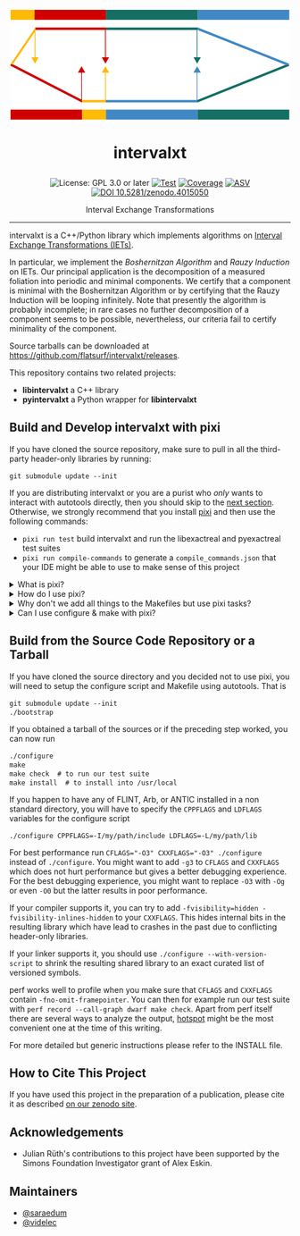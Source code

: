 <p align="center">
    <img alt="logo" src="https://github.com/flatsurf/intervalxt/raw/master/logo.svg?sanitize=true" width="500px">
</p>

<h1><p align="center">intervalxt</p></h1>

<p align="center">
  <img src="https://img.shields.io/badge/License-GPL_3.0_or_later-blue.svg" alt="License: GPL 3.0 or later">
  <a href="https://github.com/flatsurf/intervalxt/actions/workflows/test.yml"><img src="https://github.com/flatsurf/intervalxt/actions/workflows/test.yml/badge.svg" alt="Test"></a>
  <a href="https://codecov.io/gh/flatsurf/intervalxt"><img src="https://codecov.io/gh/flatsurf/intervalxt/branch/master/graph/badge.svg" alt="Coverage"></a>
  <a href="https://flatsurf.github.io/intervalxt/asv"><img src="https://img.shields.io/badge/benchmarked%20by-asv-blue.svg?style=flat" alt="ASV"></a>
  <a href="https://doi.org/10.5281/zenodo.4015050"><img src="https://zenodo.org/badge/DOI/10.5281/zenodo.5166953.svg" alt="DOI 10.5281/zenodo.4015050"></a>
</p>

<p align="center">Interval Exchange Transformations</p>
<hr>

intervalxt is a C++/Python library which implements algorithms on [Interval Exchange Transformations (IETs)](https://en.wikipedia.org/wiki/Interval_exchange_transformation).

In particular, we implement the *Boshernitzan Algorithm* and *Rauzy Induction*
on IETs. Our principal application is the decomposition of a measured foliation
into periodic and minimal components. We certify that a component is minimal
with the Boshernitzan Algorithm or by certifying that the Rauzy Induction will
be looping infinitely. Note that presently the algorithm is probably
incomplete; in rare cases no further decomposition of a component seems to be
possible, nevertheless, our criteria fail to certify minimality of the
component.

Source tarballs can be downloaded at https://github.com/flatsurf/intervalxt/releases.

This repository contains two related projects:

* **libintervalxt** a C++ library
* **pyintervalxt** a Python wrapper for **libintervalxt**

## Build and Develop intervalxt with pixi

If you have cloned the source repository, make sure to pull in all the
third-party header-only libraries by running:

```
git submodule update --init
```

If you are distributing intervalxt or you are a purist who *only* wants to
interact with autotools directly, then you should skip to the [next
section](#build-from-the-source-code-repository-or-a-tarball). Otherwise, we
strongly recommend that you install [pixi](https://pixi.sh) and then use the
following commands:

* `pixi run test` build intervalxt and run the libexactreal and pyexactreal test suites
* `pixi run compile-commands` to generate a `compile_commands.json` that your IDE might be able to use to make sense of this project

<details>
<summary>What is pixi?</summary>

pixi is a tool based on
[conda](https://en.wikipedia.org/wiki/Conda_(package_manager)) &
[conda-forge](https://conda-forge.org) for developers so that we can all use
the same workflows in the same defined environments.

pixi allows us to ship a very opinionated setup to developers of intervalxt
namely a number of opinionated scripts with corresponding tested (and
opinionated) dependencies.

This makes the whole development experience much more reliable and
reproducible, e.g., the CI on GitHub Pull Requests runs with the exact same
setup, so if something fails there, you can just run the CI command to
hopefully get exactly the same behavior locally.
</details>

<details>
<summary>How do I use pixi?</summary>

If you have not used pixi before, the most relevant pixi command is:

```sh
pixi run TASK
```

Run `pixi task list` to see the available tasks.

All tasks are defined in the `pixi.toml` file and most are used somewhere in
our GitHub Continuous Integration setup, see .github/workflows/.
</details>

<details>
<summary>Why don't we add all things to the Makefiles but use pixi tasks?</summary>

Packagers do prefer a system that is as minimalistic as possible. Any
opinionated bit in the build system, such as setting compiler flags, usually
needs to be patched out by software distributions. That's why our Makefiles are
trying to follow the autoconfiscated standards as closely as possible. And
essentially all that pixi does is to call these Makefiles without you having to
figure out how everything works in detail.
</details>

<details>
<summary>Can I use configure & make with pixi?</summary>

More experienced developers may not want to use these tasks. You can also just
use the curated list of dependencies that pixi provides and drop into a shell
with these dependencies installed. For example, to run the libexactreal test suite
directly, you could do:

```sh
pixi shell -e dev
./bootstrap
cd libexactreal
./configure
make check
```

Note that the following section contains more details about this `configure &&
make` workflow that might be of interest to you.
</details>

## Build from the Source Code Repository or a Tarball

If you have cloned the source directory and you decided not to use pixi, you
will need to setup the configure script and Makefile using autotools. That is

    git submodule update --init
    ./bootstrap

If you obtained a tarball of the sources or if the preceding step
worked, you can now run

    ./configure
    make
    make check  # to run our test suite
    make install  # to install into /usr/local

If you happen to have any of FLINT, Arb, or ANTIC installed in a non standard
directory, you will have to specify the `CPPFLAGS` and `LDFLAGS` variables for
the configure script

    ./configure CPPFLAGS=-I/my/path/include LDFLAGS=-L/my/path/lib

For best performance run `CFLAGS="-O3" CXXFLAGS="-O3" ./configure` instead of
`./configure`.  You might want to add `-g3` to `CFLAGS` and `CXXFLAGS` which
does not hurt performance but gives a better debugging experience. For the best
debugging experience, you might want to replace `-O3` with `-Og` or even `-O0`
but the latter results in poor performance.

If your compiler supports it, you can try to add `-fvisibility=hidden
-fvisibility-inlines-hidden` to your `CXXFLAGS`. This hides internal bits in
the resulting library which have lead to crashes in the past due to conflicting
header-only libraries.

If your linker supports it, you should use `./configure --with-version-script`
to shrink the resulting shared library to an exact curated list of versioned
symbols.

perf works well to profile when you make sure that `CFLAGS` and `CXXFLAGS`
contain `-fno-omit-framepointer`. You can then for example run our test suite
with `perf record --call-graph dwarf make check`. Apart from perf itself there
are several ways to analyze the output,
[hotspot](https://github.com/KDAB/hotspot) might be the most convenient one at
the time of this writing.

For more detailed but generic instructions please refer to the INSTALL file.

## How to Cite This Project

If you have used this project in the preparation of a publication, please cite
it as described [on our zenodo site](https://doi.org/10.5281/zenodo.4015050).

## Acknowledgements

* Julian Rüth's contributions to this project have been supported by the Simons
  Foundation Investigator grant of Alex Eskin.

## Maintainers

* [@saraedum](https://github.com/saraedum)
* [@videlec](https://github.com/videlec)
